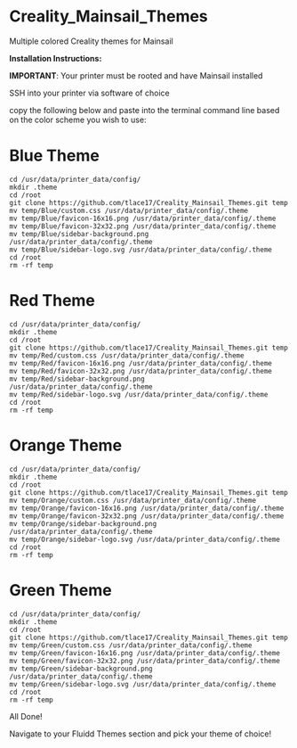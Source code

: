 # Creality_Mainsail_Themes

Multiple colored Creality themes for Mainsail

**Installation Instructions:**

**IMPORTANT**: Your printer must be rooted and have Mainsail installed

SSH into your printer via software of choice

copy the following below and paste into the terminal command line based on the color scheme you wish to use:

# Blue Theme
```
cd /usr/data/printer_data/config/
mkdir .theme
cd /root
git clone https://github.com/tlace17/Creality_Mainsail_Themes.git temp
mv temp/Blue/custom.css /usr/data/printer_data/config/.theme
mv temp/Blue/favicon-16x16.png /usr/data/printer_data/config/.theme
mv temp/Blue/favicon-32x32.png /usr/data/printer_data/config/.theme
mv temp/Blue/sidebar-background.png /usr/data/printer_data/config/.theme
mv temp/Blue/sidebar-logo.svg /usr/data/printer_data/config/.theme
cd /root
rm -rf temp

```

# Red Theme
```
cd /usr/data/printer_data/config/
mkdir .theme
cd /root
git clone https://github.com/tlace17/Creality_Mainsail_Themes.git temp
mv temp/Red/custom.css /usr/data/printer_data/config/.theme
mv temp/Red/favicon-16x16.png /usr/data/printer_data/config/.theme
mv temp/Red/favicon-32x32.png /usr/data/printer_data/config/.theme
mv temp/Red/sidebar-background.png /usr/data/printer_data/config/.theme
mv temp/Red/sidebar-logo.svg /usr/data/printer_data/config/.theme
cd /root
rm -rf temp

```

# Orange Theme
```
cd /usr/data/printer_data/config/
mkdir .theme
cd /root
git clone https://github.com/tlace17/Creality_Mainsail_Themes.git temp
mv temp/Orange/custom.css /usr/data/printer_data/config/.theme
mv temp/Orange/favicon-16x16.png /usr/data/printer_data/config/.theme
mv temp/Orange/favicon-32x32.png /usr/data/printer_data/config/.theme
mv temp/Orange/sidebar-background.png /usr/data/printer_data/config/.theme
mv temp/Orange/sidebar-logo.svg /usr/data/printer_data/config/.theme
cd /root
rm -rf temp

```

# Green Theme
```
cd /usr/data/printer_data/config/
mkdir .theme
cd /root
git clone https://github.com/tlace17/Creality_Mainsail_Themes.git temp
mv temp/Green/custom.css /usr/data/printer_data/config/.theme
mv temp/Green/favicon-16x16.png /usr/data/printer_data/config/.theme
mv temp/Green/favicon-32x32.png /usr/data/printer_data/config/.theme
mv temp/Green/sidebar-background.png /usr/data/printer_data/config/.theme
mv temp/Green/sidebar-logo.svg /usr/data/printer_data/config/.theme
cd /root
rm -rf temp

```
All Done!

Navigate to your Fluidd Themes section and pick your theme of choice!
